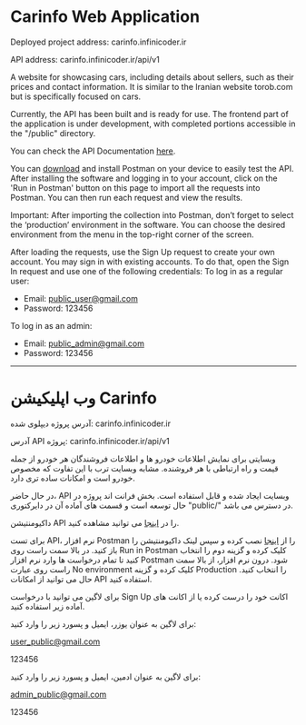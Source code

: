 # Carinfo Web Application

Deployed project address: carinfo.infinicoder.ir

API address: carinfo.infinicoder.ir/api/v1

A website for showcasing cars, including details about sellers, such as their prices and contact information. It is similar to the Iranian website torob.com but is specifically focused on cars.

Currently, the API has been built and is ready for use. The frontend part of the application is under development, with completed portions accessible in the "/public" directory.

You can check the API Documentation [here](https://documenter.getpostman.com/view/35280116/2sA3s6FpuJ).

You can [download](https://www.postman.com/downloads/) and install Postman on your device to easily test the API. After installing the software and logging in to your account, click on the 'Run in Postman' button on this page to import all the requests into Postman. You can then run each request and view the results.

Important: After importing the collection into Postman, don’t forget to select the ‘production’ environment in the software. You can choose the desired environment from the menu in the top-right corner of the screen.

After loading the requests, use the Sign Up request to create your own account. You may sign in with existing accounts. To do that, open the Sign In request and use one of the following credentials:
To log in as a regular user:

- Email: public_user@gmail.com
- Password: 123456

To log in as an admin:

- Email: public_admin@gmail.com
- Password: 123456

---

# وب اپلیکیشن Carinfo

آدرس پروژه دیپلوی شده: carinfo.infinicoder.ir

آدرس API پروژه: carinfo.infinicoder.ir/api/v1

وبسایتی برای نمایش اطلاعات خودرو ها و اطلاعات فروشندگان هر خودرو از جمله قیمت و راه ارتباطی با هر فروشنده. مشابه وبسایت ترب با این تفاوت که مخصوص خودرو است و امکانات ساده تری دارد.

در حال حاضر، API وبسایت ایجاد شده و قابل استفاده است. بخش فرانت اند پروژه در حال توسعه است و قسمت های آماده آن در دایرکتوری "public/" در دسترس می باشد.

داکیومنتیشن API را در [اینجا](https://documenter.getpostman.com/view/35280116/2sA3s6FpuJ) می توانید مشاهده کنید.

برای تست API، نرم افزار Postman را از [اینجا](https://www.postman.com/downloads/) نصب کرده و سپس لینک داکیومنتیشن را باز کنید. در بالا سمت راست روی Run in Postman کلیک کرده و گزینه دوم را انتخاب کنید تا تمام درخواست ها وارد نرم افزار Postman شود. درون نرم افزار،
از بالا سمت راست روی عبارت No environment کلیک کرده و گزینه Production را انتخاب کنید.
حال می توانید از امکانات API استفاده کنید.

برای لاگین می توانید با درخواست Sign Up اکانت خود را درست کرده یا از اکانت های آماده زیر استفاده کنید.

برای لاگین به عنوان یوزر، ایمیل و پسورد زیر را وارد کنید:

user_public@gmail.com

123456

برای لاگین به عنوان ادمین، ایمیل و پسورد زیر را وارد کنید:

admin_public@gmail.com

123456
